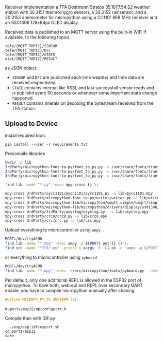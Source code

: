 Receiver implementation a TFA Dostmann Stratos 35.1077.54.S2 weather station with 30.3151 thermo/hygro sensor), a 30.3152 rainsensor, and a 30.3153 anemometer for micropython using a CC1101 868 MHz receiver and an SSD1306 128x64px OLED display.


Received data is published to an MQTT server using the built-in WiFi if available, to the following topics
```
tele/{MQTT_TOPIC}/SENSOR
tele/{MQTT_TOPIC}/DFC
tele/{MQTT_TOPIC}/STATE
stat/{MQTT_TOPIC}/RESULT
```
as JSON object.

* `SENSOR` and `DFC` are published each time weather and time data are received respectivley.
* `STATE` contains internal like RSSI, and last successfull sensor reads and is publishd every 60 seconds or whenever some important state change happened.
* `RESULT` contains interals on decoding the bytestream received from  the TFA station. 

## Upload to Device
install required tools
```
pip install --user -r requirements.txt
```

Precompile libraries
```sh
mkdir -p lib
3rdParty/micropython-font-to-py/font_to_py.py -x /usr/share/fonts/truetype/NotoSans-Condensed.ttf   15 lib/NotoSansCondensed15.py
3rdParty/micropython-font-to-py/font_to_py.py -x /usr/share/fonts/truetype/NotoSans-Condensed.ttf   18 lib/NotoSansCondensed18.py
3rdParty/micropython-font-to-py/font_to_py.py -x /usr/share/fonts/truetype/NotoSans-Condensed.ttf   28 lib/NotoSansCondensed18.py

find lib -name "*.py" -exec mpy-cross {} \;

mpy-cross 3rdParty/pycc1101/pycc1101/pycc1101.py -o lib/pycc1101.mpy
mpy-cross 3rdParty/micropython-font-to-py/writer/writer.py -o lib/writer.mpy
mpy-cross 3rdParty/micropython-lib/micropython/umqtt.simple/umqtt/simple.py -o lib/umqttsimple.mpy
mpy-cross 3rdParty/micropython-lib/micropython/drivers/display/ssd1306/ssd1306.py -o lib/ssd1306.mpy
mpy-cross 3rdParty/3rdParty/usyslog/usyslog.py- -o lib/usyslog.mpy
mpy-cross 3rdParty/crc8/crc8.py -o lib/crc8.mpy
mpy-cross 3rdParty/crc/crc.py -o lib/crc.mpy
```

Upload everything to microcontroller using `ampy`
```sh
PORT=/dev/ttyACM0
find lib -name "*.mpy" -exec ampy -p ${PORT} put {} {} \;
find src -name "*TFA*.py" -print0 | xargs -0 -L1 sh -c 'ampy -p ${PORT} put "$0" "$(basename "$0")"'
```

or everything to microcontroller using `pyboard`
```sh
PORT=/dev/ttyACM0
find lib -name "*.mpy" -exec  ~/src/micropython/tools/pyboard.py --device ${PORT} -f cp {} :{} \;
```

Per default, only one additional REPL is allowed in the ESP32 port of micropython.
To have both, webrepl and REPL over secondary UART enable, you have to compile micropython manually after chaning
```c
#define MICROPY_PY_OS_DUPTERM (3)
```
in `ports/esp32/mpconfigport.h`

Compile then with IDF.py
```
. ~/esp/esp-idf/export.sh
cd ports/esp32
make
```


